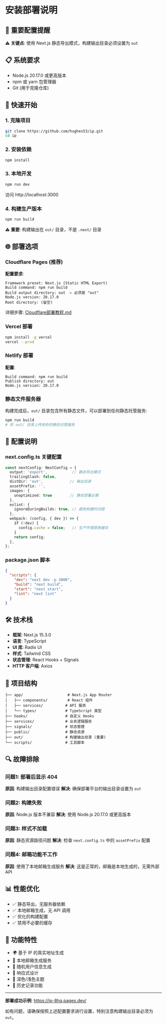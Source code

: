 # 安装部署说明

## 🎯 重要配置提醒

⚠️ **关键点**: 使用 Next.js 静态导出模式，构建输出目录必须设置为 `out`

## 📋 系统要求

- Node.js 20.17.0 或更高版本
- npm 或 yarn 包管理器
- Git (用于克隆仓库)

## 🚀 快速开始

### 1. 克隆项目
```bash
git clone https://github.com/hughes53/ip.git
cd ip
```

### 2. 安装依赖
```bash
npm install
```

### 3. 本地开发
```bash
npm run dev
```
访问 http://localhost:3000

### 4. 构建生产版本
```bash
npm run build
```
⚠️ **重要**: 构建输出在 `out/` 目录，不是 `.next/` 目录

## 🌐 部署选项

### Cloudflare Pages (推荐)

**配置要求**:
```
Framework preset: Next.js (Static HTML Export)
Build command: npm run build
Build output directory: out  ← 必须是 "out"
Node.js version: 20.17.0
Root directory: (留空)
```

详细步骤: [Cloudflare部署教程.md](./Cloudflare部署教程.md)

### Vercel 部署

```bash
npm install -g vercel
vercel --prod
```

### Netlify 部署

**配置**:
```
Build command: npm run build
Publish directory: out
Node.js version: 20.17.0
```

### 静态文件服务器

构建完成后，`out/` 目录包含所有静态文件，可以部署到任何静态托管服务:

```bash
npm run build
# 将 out/ 目录上传到你的静态托管服务
```

## 🔧 配置说明

### next.config.ts 关键配置

```typescript
const nextConfig: NextConfig = {
  output: 'export',           // 静态导出模式
  trailingSlash: false,
  distDir: 'out',            // 输出目录
  assetPrefix: '',
  images: {
    unoptimized: true        // 静态部署必需
  },
  eslint: {
    ignoreDuringBuilds: true, // 避免构建时问题
  },
  webpack: (config, { dev }) => {
    if (!dev) {
      config.cache = false;   // 生产环境禁用缓存
    }
    return config;
  },
};
```

### package.json 脚本

```json
{
  "scripts": {
    "dev": "next dev -p 3000",
    "build": "next build",
    "start": "next start",
    "lint": "next lint"
  }
}
```

## 🛠️ 技术栈

- **框架**: Next.js 15.3.0
- **语言**: TypeScript
- **UI 库**: Radix UI
- **样式**: Tailwind CSS
- **状态管理**: React Hooks + Signals
- **HTTP 客户端**: Axios

## 📁 项目结构

```
├── app/                    # Next.js App Router
│   ├── components/         # React 组件
│   ├── services/          # API 服务
│   └── types/             # TypeScript 类型
├── hooks/                 # 自定义 Hooks
├── services/              # 业务逻辑服务
├── signals/               # 状态管理
├── public/                # 静态资源
├── out/                   # 构建输出目录 (重要)
└── scripts/               # 工具脚本
```

## 🔍 故障排除

### 问题1: 部署后显示 404
**原因**: 构建输出目录配置错误
**解决**: 确保部署平台的输出目录设置为 `out`

### 问题2: 构建失败
**原因**: Node.js 版本不兼容
**解决**: 使用 Node.js 20.17.0 或更高版本

### 问题3: 样式不加载
**原因**: 静态资源路径问题
**解决**: 检查 `next.config.ts` 中的 `assetPrefix` 配置

### 问题4: 邮箱功能不工作
**原因**: 使用了本地邮箱生成服务
**解决**: 这是正常的，邮箱是本地生成的，无需外部 API

## 📊 性能优化

- ✅ 静态导出，无服务器依赖
- ✅ 本地邮箱生成，无 API 调用
- ✅ 优化的构建配置
- ✅ 禁用不必要的缓存

## 🎉 功能特性

- 🌍 基于 IP 的真实地址生成
- 📧 本地邮箱生成服务
- 👤 随机用户信息生成
- 📱 响应式设计
- 🎨 深色/浅色主题
- 📝 历史记录功能

---

**部署成功示例**: https://ip-8hq.pages.dev/

如有问题，请确保按照上述配置要求进行设置，特别注意构建输出目录必须为 `out`。
